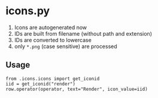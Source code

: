 # icons.py

1. Icons are autogenerated now
2. IDs are built from filename (without path and extension)
3. IDs are converted to lowercase
4. only `*.png` (case sensitive) are processed

## Usage

    from .icons.icons import get_iconid
    iid = get_iconid("render")
    row.operator(operator, text="Render", icon_value=iid)
